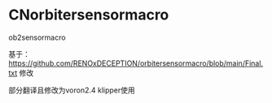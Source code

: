 # CNorbitersensormacro
ob2sensormacro

基于：https://github.com/RENOxDECEPTION/orbitersensormacro/blob/main/Final.txt 修改

部分翻译且修改为voron2.4 klipper使用
